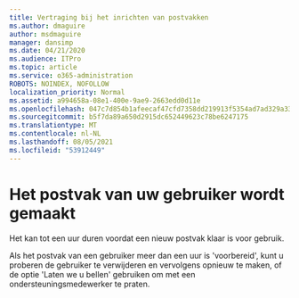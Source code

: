```yaml
---
title: Vertraging bij het inrichten van postvakken
ms.author: dmaguire
author: msdmaguire
manager: dansimp
ms.date: 04/21/2020
ms.audience: ITPro
ms.topic: article
ms.service: o365-administration
ROBOTS: NOINDEX, NOFOLLOW
localization_priority: Normal
ms.assetid: a994658a-08e1-400e-9ae9-2663edd0d11e
ms.openlocfilehash: 047c7d854b1afeecaf47cfd7358dd219913f5354ad7ad329a33a795c75da5d7f
ms.sourcegitcommit: b5f7da89a650d2915dc652449623c78be6247175
ms.translationtype: MT
ms.contentlocale: nl-NL
ms.lasthandoff: 08/05/2021
ms.locfileid: "53912449"
---
```

# <a name="your-users-mailbox-is-being-created"></a>Het postvak van uw gebruiker wordt gemaakt

Het kan tot een uur duren voordat een nieuw postvak klaar is voor gebruik.
  
Als het postvak van een gebruiker meer dan een uur is 'voorbereid', kunt u proberen de gebruiker te verwijderen en vervolgens opnieuw te maken, of de optie 'Laten we u bellen' gebruiken om met een ondersteuningsmedewerker te praten.
  

